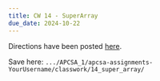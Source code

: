 ```yaml
---
title: CW 14 - SuperArray
due_date: 2024-10-22
---
```


Directions have been posted [here](https://github.com/novillo-cs/apcsa_material/blob/main/classwork/14_super_array/directions.md).

Save here: `.../APCSA_1/apcsa-assignments-YourUsername/classwork/14_super_array/`

